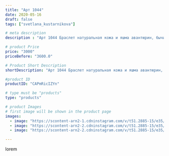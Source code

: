 ```yaml
---
title: "Арт 1044"
date: 2020-05-16
draft: false
tags: ["svetlana_kustarnikova"]

# meta description
description : "Арт 1044 Браслет натуральная кожа и яшма авантюрин, бычий глаз"

# product Price
price: "3000"
priceBefore: "3600.0"

# Product Short Description
shortDescription: "Арт 1044 Браслет натуральная кожа и яшма авантюрин, бычий глаз"

#product ID
productID: "CAPmRicIZYn"

# type must be "products"
type: "products"

# product Images
# first image will be shown in the product page
images:
  - image: "https://scontent-arn2-1.cdninstagram.com/v/t51.2885-15/e35/97164584_286110902392266_1456522640630126778_n.jpg?se=7&tp=1&_nc_ht=scontent-arn2-1.cdninstagram.com&_nc_cat=106&_nc_ohc=xh9tnCuUSR4AX_3I9zs&ccb=7-4&oh=183ebe058182ba7342afe99d5d3cfc63&oe=6083220F&ig_cache_key=MjMxMDIzMzQ1ODU1ODk1NTMwNA%3D%3D.2-ccb7-4"
  - image: "https://scontent-arn2-2.cdninstagram.com/v/t51.2885-15/e35/97337270_3351423411557960_4986603481939421558_n.jpg?se=8&tp=1&_nc_ht=scontent-arn2-2.cdninstagram.com&_nc_cat=108&_nc_ohc=tWaeG9lXppsAX8l6l2U&ccb=7-4&oh=6564fe659715f8bf887aa0a43e75a4f2&oe=60838E68&ig_cache_key=MjMxMDIzMzQ1ODU0MjMwODk2NQ%3D%3D.2-ccb7-4"
  - image: "https://scontent-arn2-2.cdninstagram.com/v/t51.2885-15/e35/97303457_615451079351873_4313110983781052514_n.jpg?se=8&tp=1&_nc_ht=scontent-arn2-2.cdninstagram.com&_nc_cat=105&_nc_ohc=T9Sa9goCViEAX8DcmAd&ccb=7-4&oh=ed3c6dd4b9620bf7e504682b4748096e&oe=60825971&ig_cache_key=MjMxMDIzMzQ1ODU1MDcxMTY2NQ%3D%3D.2-ccb7-4"

---
```

lorem
